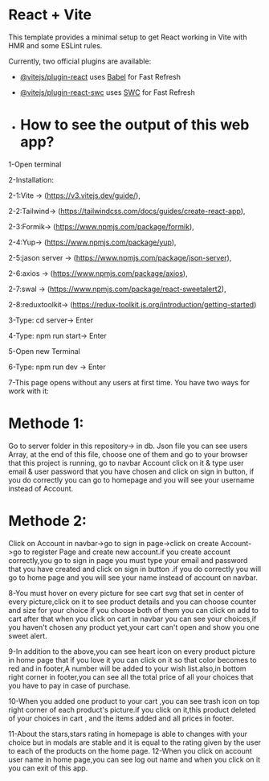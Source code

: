 # React + Vite

This template provides a minimal setup to get React working in Vite with HMR and some ESLint rules.

Currently, two official plugins are available:

- [@vitejs/plugin-react](https://github.com/vitejs/vite-plugin-react/blob/main/packages/plugin-react/README.md) uses [Babel](https://babeljs.io/) for Fast Refresh
- [@vitejs/plugin-react-swc](https://github.com/vitejs/vite-plugin-react-swc) uses [SWC](https://swc.rs/) for Fast Refresh

- # How to see the output of this web app? 

1-Open terminal 

2-Installation: 

2-1:Vite -> (https://v3.vitejs.dev/guide/), 

2-2:Tailwind-> (https://tailwindcss.com/docs/guides/create-react-app), 

2-3:Formik-> (https://www.npmjs.com/package/formik), 

2-4:Yup-> (https://www.npmjs.com/package/yup), 

2-5:jason server -> (https://www.npmjs.com/package/json-server), 

2-6:axios -> (https://www.npmjs.com/package/axios), 

2-7:swal -> (https://www.npmjs.com/package/react-sweetalert2), 

2-8:reduxtoolkit-> (https://redux-toolkit.js.org/introduction/getting-started) 

3-Type: cd server-> Enter 

4-Type: npm run start-> Enter 

5-Open new Terminal 

6-Type: npm run dev -> Enter 

7-This page opens without any users at first time. You have two ways for work with it: 

# Methode 1:
Go to server folder in this repository-> in db. Json file you can see users Array, at the end of this file, choose one of them and go to your browser that this project is running, go to navbar Account click on it & type  user email & user password that you have chosen and click on sign in button, if you do correctly you can go to homepage and you will see your username instead of Account. 

# Methode 2:
Click on Account in navbar->go to sign in page->click on create Account->go to register Page and create new account.if you create account correctly,you go to sign in page you must type your email and password that you have created and click on sign in button .if you do correctly you will go to home page and you will see your name instead of account on navbar. 

8-You must hover on every picture for see cart svg that set in center of every picture,click on it to see product details and you can choose counter and size for your choice if you choose both of them you can click on add to cart after that when you click on cart in navbar you can see your choices,if you haven't chosen any product yet,your cart can't open and show you one sweet alert. 

9-In addition to the above,you can see heart icon on every product picture in home page that if you love it you can click on it so that color becomes to red and in footer,A number will be added to your wish list.also,in bottom right corner in footer,you can see all the total price of all your choices that you have to pay in case of purchase. 

10-When you added one product to your cart ,you can see trash icon on top right corner of each product's picture.if you click on it,this product deleted of your choices in cart , and the items added and all prices in footer. 

11-About the stars,stars rating in homepage is able to changes with your choice but in modals are stable and it is equal to the rating given by the user to each of the products on the home page. 
12-When you click on account user name in home page,you can see log out name and when you click on it you can exit of this  app. 

